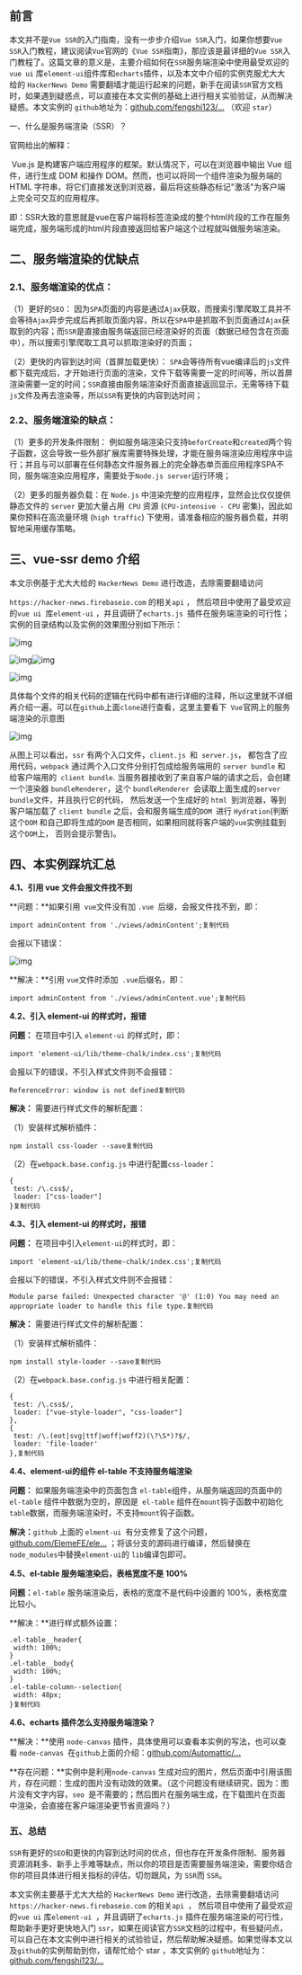 ## 前言

 本文并不是`Vue SSR`的入门指南，没有一步步介绍`Vue SSR`入门，如果你想要`Vue SSR`入门教程，建议阅读`Vue`官网的《`Vue SSR`指南》，那应该是最详细的`Vue SSR`入门教程了。这篇文章的意义是，主要介绍如何在`SSR`服务端渲染中使用最受欢迎的`vue ui` 库`element-ui`组件库和`echarts`插件，以及本文中介绍的实例克服尤大大给的  `HackerNews Demo` 需要翻墙才能运行起来的问题，新手在阅读`SSR`官方文档时，如果遇到疑惑点，可以直接在本文实例的基础上进行相关实验验证，从而解决疑惑。本文实例的 `github`地址为：[github.com/fengshi123/…](https://link.juejin.im?target=https%3A%2F%2Fgithub.com%2Ffengshi123%2Fvue-ssr) （欢迎 `star`）

 一、什么是服务端渲染（SSR）？

官网给出的解释：

​     Vue.js 是构建客户端应用程序的框架。默认情况下，可以在浏览器中输出 Vue 组件，进行生成 DOM 和操作 DOM。然而，也可以将同一个组件渲染为服务端的 HTML 字符串，将它们直接发送到浏览器，最后将这些静态标记"激活"为客户端上完全可交互的应用程序。

即：SSR大致的意思就是vue在客户端将标签渲染成的整个html片段的工作在服务端完成，服务端形成的html片段直接返回给客户端这个过程就叫做服务端渲染。

## 二、服务端渲染的优缺点

### **2.1、服务端渲染的优点：**

（1）更好的`SEO`： 因为`SPA`页面的内容是通过`Ajax`获取，而搜索引擎爬取工具并不会等待`Ajax`异步完成后再抓取页面内容，所以在`SPA`中是抓取不到页面通过`Ajax`获取到的内容；而`SSR`是直接由服务端返回已经渲染好的页面（数据已经包含在页面中），所以搜索引擎爬取工具可以抓取渲染好的页面；

（2）更快的内容到达时间（首屏加载更快）： `SPA`会等待所有vue编译后的`js`文件都下载完成后，才开始进行页面的渲染，文件下载等需要一定的时间等，所以首屏渲染需要一定的时间；`SSR`直接由服务端渲染好页面直接返回显示，无需等待下载`js`文件及再去渲染等，所以`SSR`有更快的内容到达时间；

### **2.2、服务端渲染的缺点：**

（1）更多的开发条件限制： 例如服务端渲染只支持`beforCreate`和`created`两个钩子函数，这会导致一些外部扩展库需要特殊处理，才能在服务端渲染应用程序中运行；并且与可以部署在任何静态文件服务器上的完全静态单页面应用程序SPA不同，服务端渲染应用程序，需要处于`Node.js server`运行环境；

（2）更多的服务器负载：在 `Node.js` 中渲染完整的应用程序，显然会比仅仅提供静态文件的 `server` 更加大量占用` CPU` 资源 (`CPU-intensive - CPU` 密集)，因此如果你预料在高流量环境 (`high traffic`) 下使用，请准备相应的服务器负载，并明智地采用缓存策略。

##  三、vue-ssr demo 介绍

本文示例基于尤大大给的  `HackerNews Demo` 进行改造，去除需要翻墙访问

`https://hacker-news.firebaseio.com` 的相关`api` ， 然后项目中使用了最受欢迎的`vue ui `库`element-ui` ，并且调研了`echarts.js `插件在服务端渲染的可行性；实例的目录结构以及实例的效果图分别如下所示：

![img](https://user-gold-cdn.xitu.io/2019/4/17/16a29f40405bc58f?imageView2/0/w/1280/h/960/format/webp/ignore-error/1)

![img](https://user-gold-cdn.xitu.io/2019/4/17/16a29f42b6c14393?imageView2/0/w/1280/h/960/format/webp/ignore-error/1)![img](https://user-gold-cdn.xitu.io/2019/4/17/16a29f4438fc2f03?imageView2/0/w/1280/h/960/format/webp/ignore-error/1)

![img](https://user-gold-cdn.xitu.io/2019/4/17/16a29f45385e137e?imageView2/0/w/1280/h/960/format/webp/ignore-error/1)

具体每个文件的相关代码的逻辑在代码中都有进行详细的注释，所以这里就不详细再介绍一遍，可以在`github`上面` clone `进行查看，这里主要看下` Vue`官网上的服务端渲染的示意图

![img](https://user-gold-cdn.xitu.io/2019/4/17/16a29f4ba5bf20f2?imageView2/0/w/1280/h/960/format/webp/ignore-error/1)

从图上可以看出，`ssr` 有两个入口文件，`client.js `和` server.js`， 都包含了应用代码，`webpack` 通过两个入口文件分别打包成给服务端用的 `server bundle` 和给客户端用的` client bundle`. 当服务器接收到了来自客户端的请求之后，会创建一个渲染器 `bundleRenderer`，这个 `bundleRenderer `会读取上面生成的` server bundle `文件，并且执行它的代码， 然后发送一个生成好的 `html `到浏览器，等到客户端加载了 `client bundle` 之后，会和服务端生成的`DOM `进行 `Hydration`(判断这个`DOM` 和自己即将生成的`DOM` 是否相同，如果相同就将客户端的`vue`实例挂载到这个`DOM`上， 否则会提示警告)。

##  四、本实例踩坑汇总

**4.1、引用 vue 文件会报文件找不到**

**问题：**如果引用` vue`文件没有加 `.vue `后缀，会报文件找不到，即：

```
import adminContent from './views/adminContent';复制代码
```

会报以下错误：

![img](https://user-gold-cdn.xitu.io/2019/4/17/16a29f69f7140bf2?imageView2/0/w/1280/h/960/format/webp/ignore-error/1)

**解决：**引用 `vue`文件时添加` .vue`后缀名，即：

```
import adminContent from './views/adminContent.vue';复制代码
```

**4.2、引入 element-ui 的样式时，报错**

**问题：** 在项目中引入 `element-ui` 的样式时，即：

```
import 'element-ui/lib/theme-chalk/index.css';复制代码
```

会报以下的错误，不引入样式文件则不会报错：

```
ReferenceError: window is not defined复制代码
```

**解决：** 需要进行样式文件的解析配置：

（1）安装样式解析插件：

```
npm install css-loader --save复制代码
```

（2）在`webpack.base.config.js` 中进行配置`css-loader`：

```
{ 
 test: /\.css$/,  
 loader: ["css-loader"]
}复制代码
```

**4.3、引入 element-ui 的样式时，报错** 

**问题：** 在项目中引入` element-ui `的样式时，即：

```
import 'element-ui/lib/theme-chalk/index.css';复制代码
```

会报以下的错误，不引入样式文件则不会报错：

```
Module parse failed: Unexpected character '@' (1:0) You may need an 
appropriate loader to handle this file type.复制代码
```

**解决：** 需要进行样式文件的解析配置：

（1）安装样式解析插件：

```
npm install style-loader --save复制代码
```

（2）在`webpack.base.config.js` 中进行相关配置：

```
{  
 test: /\.css$/,  
 loader: ["vue-style-loader", "css-loader"]
},
{  
 test: /\.(eot|svg|ttf|woff|woff2)(\?\S*)?$/,  
 loader: 'file-loader'
},复制代码
```

**4.4、element-ui的组件 el-table 不支持服务端渲染**

**问题：** 如果服务端渲染中的页面包含 `el-table`组件，从服务端返回的页面中的 `el-table` 组件中数据为空的，原因是` el-table` 组件在`mount`钩子函数中初始化`table`数据，而服务端渲染时，不支持`mount`钩子函数。

**解决：**`github` 上面的 `elment-ui `有分支修复了这个问题，[github.com/ElemeFE/ele…](https://link.juejin.im?target=https%3A%2F%2Fgithub.com%2FElemeFE%2Felement%2Fpull%2F13018) ；将该分支的源码进行编译，然后替换在`node_modules`中替换` element-ui `的 `lib`编译包即可。

**4.5、el-table 服务端渲染后，表格宽度不是 100%**

**问题：**`el-table` 服务端渲染后，表格的宽度不是代码中设置的 100%，表格宽度比较小。

**解决：**进行样式额外设置：

```
.el-table__header{ 
 width: 100%;
}
.el-table__body{ 
 width: 100%;
}
.el-table-column--selection{
 width: 48px;
}复制代码
```

**4.6、echarts 插件怎么支持服务端渲染？**

**解决：**使用 `node-canvas` 插件，具体使用可以查看本实例的写法，也可以查看 `node-canvas `在`github`上面的介绍：[github.com/Automattic/…](https://link.juejin.im?target=https%3A%2F%2Fgithub.com%2FAutomattic%2Fnode-canvas)

**存在问题：**实例中是利用`node-canvas` 生成对应的图片，然后页面中引用该图片，存在问题：生成的图片没有动效的效果。（这个问题没有继续研究，因为：图片没有文字内容，`seo `是不需要的；然后图片在服务端生成，在下载图片在页面中渲染，会直接在客户端渲染更节省资源吗？）

### 五、总结

 `SSR`有更好的`SEO`和更快的内容到达时间的优点，但也存在开发条件限制、服务器资源消耗多、新手上手难等缺点，所以你的项目是否需要服务端渲染，需要你结合你的项目具体进行相关指标的评估，切勿跟风，为 `SSR`而 `SSR`。

本文实例主要基于尤大大给的 `HackerNews Demo` 进行改造，去除需要翻墙访问`https://hacker-news.firebaseio.com` 的相关`api `， 然后项目中使用了最受欢迎的`vue ui` 库`element-ui `，并且调研了`echarts.js` 插件在服务端渲染的可行性，帮助新手更好更快地入门 `ssr`，如果在阅读官方`SSR`文档的过程中，有些疑问点，可以自己在本文实例中进行相关的试验验证，然后帮助解决疑惑。如果觉得本文以及`github`的实例帮助到你，请帮忙给个 star ，本文实例的 `github`地址为：[github.com/fengshi123/…](https://link.juejin.im?target=https%3A%2F%2Fgithub.com%2Ffengshi123%2Fvue-ssr)   

 

 

 

 

 

 

 

 

 

 

 

 

 